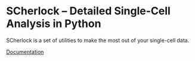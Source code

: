 SCherlock – Detailed Single-Cell Analysis in Python
===================================================

SCherlock is a set of utilities to make the most out of your single-cell data.

[Documentation](https://scherlock.readthedocs.io)
